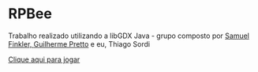 # RPBee
 

Trabalho realizado utilizando a libGDX Java - grupo composto por <a href="https://github.com/smfinkler"> Samuel Finkler, </a> <a href="https://github.com/GuilhermePretto"> Guilherme Pretto</a> e eu, Thiago Sordi

<a href="https://guilhermepretto.itch.io/rpbee"> Clique aqui para jogar </a>


